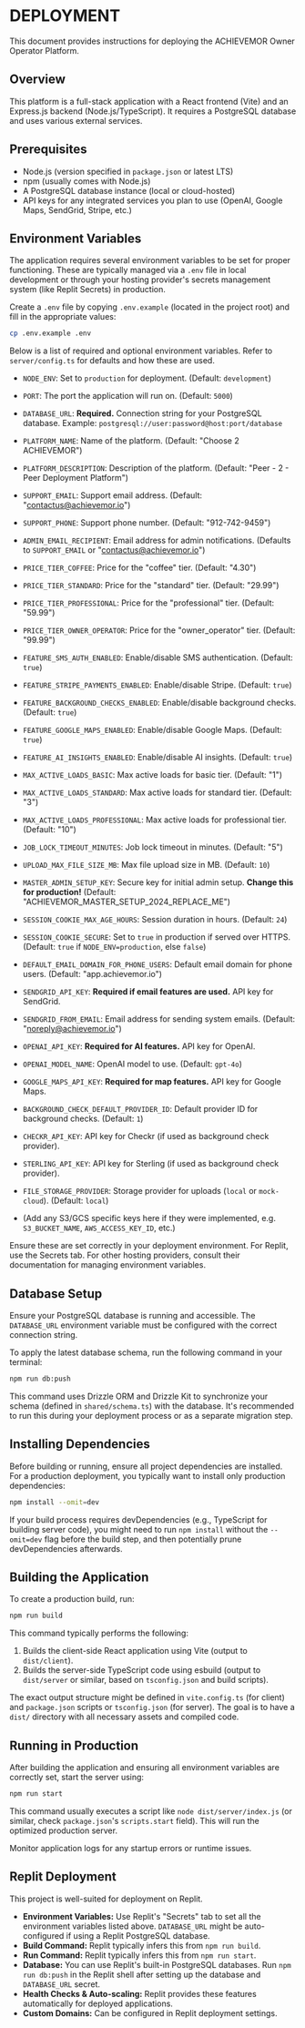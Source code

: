 # DEPLOYMENT

This document provides instructions for deploying the ACHIEVEMOR Owner Operator Platform.

## Overview
This platform is a full-stack application with a React frontend (Vite) and an Express.js backend (Node.js/TypeScript). It requires a PostgreSQL database and uses various external services.

## Prerequisites
- Node.js (version specified in `package.json` or latest LTS)
- npm (usually comes with Node.js)
- A PostgreSQL database instance (local or cloud-hosted)
- API keys for any integrated services you plan to use (OpenAI, Google Maps, SendGrid, Stripe, etc.)

## Environment Variables
The application requires several environment variables to be set for proper functioning. These are typically managed via a `.env` file in local development or through your hosting provider's secrets management system (like Replit Secrets) in production.

Create a `.env` file by copying `.env.example` (located in the project root) and fill in the appropriate values:
```bash
cp .env.example .env
```

Below is a list of required and optional environment variables. Refer to `server/config.ts` for defaults and how these are used.

*   `NODE_ENV`: Set to `production` for deployment. (Default: `development`)
*   `PORT`: The port the application will run on. (Default: `5000`)
*   `DATABASE_URL`: **Required.** Connection string for your PostgreSQL database. Example: `postgresql://user:password@host:port/database`

*   `PLATFORM_NAME`: Name of the platform. (Default: "Choose 2 ACHIEVEMOR")
*   `PLATFORM_DESCRIPTION`: Description of the platform. (Default: "Peer - 2 - Peer Deployment Platform")
*   `SUPPORT_EMAIL`: Support email address. (Default: "contactus@achievemor.io")
*   `SUPPORT_PHONE`: Support phone number. (Default: "912-742-9459")
*   `ADMIN_EMAIL_RECIPIENT`: Email address for admin notifications. (Defaults to `SUPPORT_EMAIL` or "contactus@achievemor.io")

*   `PRICE_TIER_COFFEE`: Price for the "coffee" tier. (Default: "4.30")
*   `PRICE_TIER_STANDARD`: Price for the "standard" tier. (Default: "29.99")
*   `PRICE_TIER_PROFESSIONAL`: Price for the "professional" tier. (Default: "59.99")
*   `PRICE_TIER_OWNER_OPERATOR`: Price for the "owner_operator" tier. (Default: "99.99")

*   `FEATURE_SMS_AUTH_ENABLED`: Enable/disable SMS authentication. (Default: `true`)
*   `FEATURE_STRIPE_PAYMENTS_ENABLED`: Enable/disable Stripe. (Default: `true`)
*   `FEATURE_BACKGROUND_CHECKS_ENABLED`: Enable/disable background checks. (Default: `true`)
*   `FEATURE_GOOGLE_MAPS_ENABLED`: Enable/disable Google Maps. (Default: `true`)
*   `FEATURE_AI_INSIGHTS_ENABLED`: Enable/disable AI insights. (Default: `true`)

*   `MAX_ACTIVE_LOADS_BASIC`: Max active loads for basic tier. (Default: "1")
*   `MAX_ACTIVE_LOADS_STANDARD`: Max active loads for standard tier. (Default: "3")
*   `MAX_ACTIVE_LOADS_PROFESSIONAL`: Max active loads for professional tier. (Default: "10")
*   `JOB_LOCK_TIMEOUT_MINUTES`: Job lock timeout in minutes. (Default: "5")
*   `UPLOAD_MAX_FILE_SIZE_MB`: Max file upload size in MB. (Default: `10`)

*   `MASTER_ADMIN_SETUP_KEY`: Secure key for initial admin setup. **Change this for production!** (Default: "ACHIEVEMOR_MASTER_SETUP_2024_REPLACE_ME")
*   `SESSION_COOKIE_MAX_AGE_HOURS`: Session duration in hours. (Default: `24`)
*   `SESSION_COOKIE_SECURE`: Set to `true` in production if served over HTTPS. (Default: `true` if `NODE_ENV=production`, else `false`)
*   `DEFAULT_EMAIL_DOMAIN_FOR_PHONE_USERS`: Default email domain for phone users. (Default: "app.achievemor.io")

*   `SENDGRID_API_KEY`: **Required if email features are used.** API key for SendGrid.
*   `SENDGRID_FROM_EMAIL`: Email address for sending system emails. (Default: "noreply@achievemor.io")
*   `OPENAI_API_KEY`: **Required for AI features.** API key for OpenAI.
*   `OPENAI_MODEL_NAME`: OpenAI model to use. (Default: `gpt-4o`)
*   `GOOGLE_MAPS_API_KEY`: **Required for map features.** API key for Google Maps.

*   `BACKGROUND_CHECK_DEFAULT_PROVIDER_ID`: Default provider ID for background checks. (Default: `1`)
*   `CHECKR_API_KEY`: API key for Checkr (if used as background check provider).
*   `STERLING_API_KEY`: API key for Sterling (if used as background check provider).

*   `FILE_STORAGE_PROVIDER`: Storage provider for uploads (`local` or `mock-cloud`). (Default: `local`)
*   (Add any S3/GCS specific keys here if they were implemented, e.g. `S3_BUCKET_NAME`, `AWS_ACCESS_KEY_ID`, etc.)

Ensure these are set correctly in your deployment environment. For Replit, use the Secrets tab. For other hosting providers, consult their documentation for managing environment variables.

## Database Setup

Ensure your PostgreSQL database is running and accessible. The `DATABASE_URL` environment variable must be configured with the correct connection string.

To apply the latest database schema, run the following command in your terminal:
```bash
npm run db:push
```
This command uses Drizzle ORM and Drizzle Kit to synchronize your schema (defined in `shared/schema.ts`) with the database. It's recommended to run this during your deployment process or as a separate migration step.

## Installing Dependencies
Before building or running, ensure all project dependencies are installed. For a production deployment, you typically want to install only production dependencies:
```bash
npm install --omit=dev
```
If your build process requires devDependencies (e.g., TypeScript for building server code), you might need to run `npm install` without the `--omit=dev` flag before the build step, and then potentially prune devDependencies afterwards.

## Building the Application

To create a production build, run:
```bash
npm run build
```
This command typically performs the following:
1.  Builds the client-side React application using Vite (output to `dist/client`).
2.  Builds the server-side TypeScript code using esbuild (output to `dist/server` or similar, based on `tsconfig.json` and build scripts).

The exact output structure might be defined in `vite.config.ts` (for client) and `package.json` scripts or `tsconfig.json` (for server). The goal is to have a `dist/` directory with all necessary assets and compiled code.

## Running in Production

After building the application and ensuring all environment variables are correctly set, start the server using:
```bash
npm run start
```
This command usually executes a script like `node dist/server/index.js` (or similar, check `package.json`'s `scripts.start` field). This will run the optimized production server.

Monitor application logs for any startup errors or runtime issues.

## Replit Deployment
This project is well-suited for deployment on Replit.
- **Environment Variables:** Use Replit's "Secrets" tab to set all the environment variables listed above. `DATABASE_URL` might be auto-configured if using a Replit PostgreSQL database.
- **Build Command:** Replit typically infers this from `npm run build`.
- **Run Command:** Replit typically infers this from `npm run start`.
- **Database:** You can use Replit's built-in PostgreSQL databases. Run `npm run db:push` in the Replit shell after setting up the database and `DATABASE_URL` secret.
- **Health Checks & Auto-scaling:** Replit provides these features automatically for deployed applications.
- **Custom Domains:** Can be configured in Replit deployment settings.
